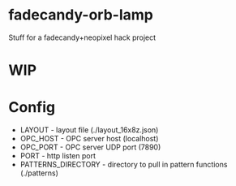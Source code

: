 # fadecandy-orb-lamp
Stuff for a fadecandy+neopixel hack project

# WIP

# Config

* LAYOUT - layout file (./layout_16x8z.json)
* OPC_HOST - OPC server host (localhost)
* OPC_PORT - OPC server UDP port (7890)
* PORT - http listen port
* PATTERNS_DIRECTORY - directory to pull in pattern functions (./patterns)
